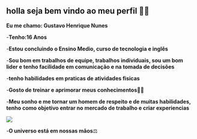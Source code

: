 
## holla seja bem vindo ao meu perfil 🥇🥇

**Eu me chamo: Gustavo Henrique Nunes**

-**Tenho:16 Anos**

-**Estou concluindo o Ensino Medio, curso de tecnologia e inglês**

-**Sou bom em trabalhos de equipe, trabalhos individuais, sou um bom lider e tenho facilidade em comunicação e na tomada de decisões**

-**tenho habilidades em praticas de atividades fisicas**

-**Gosto de treinar e aprimorar meus conhecimentos**💪📖

-**Meu sonho e me tornar um homem de respeito e de muitas habilidades, tenho como objetivo entrar no mercado de trabalho e criar experiencias**

![](https://media1.tenor.com/m/EJZJr9TSwXUAAAAC/galaxy-turning.gif)

-**O universo está em nossas mãos**⚖️
